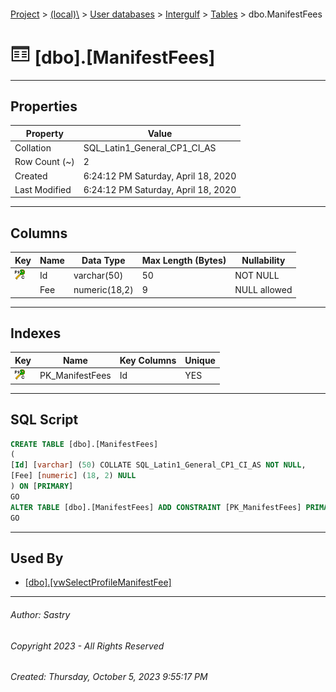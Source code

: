 #### 

[Project](../../../../index.md) > [(local)\\](../../../index.md) > [User databases](../../index.md) > [Intergulf](../index.md) > [Tables](Tables.md) > dbo.ManifestFees

# ![Tables](../../../../Images/Table32.png) [dbo].[ManifestFees]

---

## <a name="#properties"></a>Properties

| Property | Value |
|---|---|
| Collation | SQL_Latin1_General_CP1_CI_AS |
| Row Count (~) | 2 |
| Created | 6:24:12 PM Saturday, April 18, 2020 |
| Last Modified | 6:24:12 PM Saturday, April 18, 2020 |


---

## <a name="#columns"></a>Columns

| Key | Name | Data Type | Max Length (Bytes) | Nullability |
|---|---|---|---|---|
| [![Cluster Primary Key PK_ManifestFees: Id](../../../../Images/pkcluster.png)](#indexes) | Id | varchar(50) | 50 | NOT NULL |
|  | Fee | numeric(18,2) | 9 | NULL allowed |


---

## <a name="#indexes"></a>Indexes

| Key | Name | Key Columns | Unique |
|---|---|---|---|
| [![Cluster Primary Key PK_ManifestFees: Id](../../../../Images/pkcluster.png)](#indexes) | PK_ManifestFees | Id | YES |


---

## <a name="#sqlscript"></a>SQL Script

```sql
CREATE TABLE [dbo].[ManifestFees]
(
[Id] [varchar] (50) COLLATE SQL_Latin1_General_CP1_CI_AS NOT NULL,
[Fee] [numeric] (18, 2) NULL
) ON [PRIMARY]
GO
ALTER TABLE [dbo].[ManifestFees] ADD CONSTRAINT [PK_ManifestFees] PRIMARY KEY CLUSTERED ([Id]) ON [PRIMARY]
GO

```


---

## <a name="#usedby"></a>Used By

* [[dbo].[vwSelectProfileManifestFee]](../Views/dbo_vwSelectProfileManifestFee.md)


---

###### Author:  Sastry

###### Copyright 2023 - All Rights Reserved

###### Created: Thursday, October 5, 2023 9:55:17 PM

